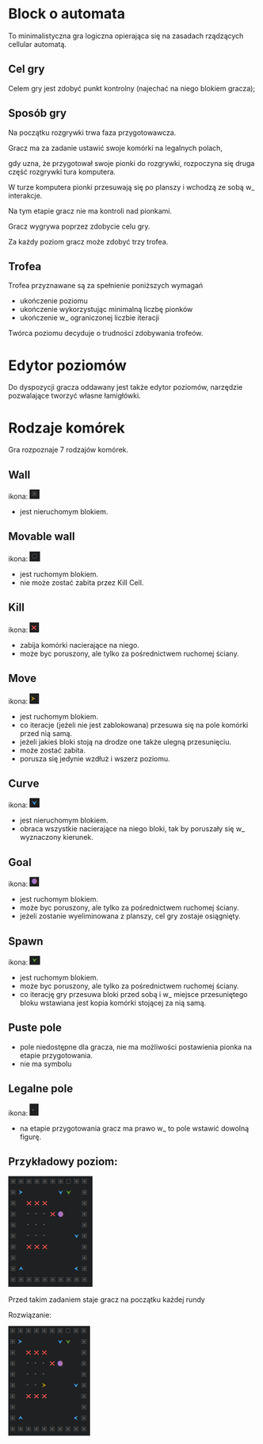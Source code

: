 # Block o automata 

To minimalistyczna gra logiczna 
opierająca się na zasadach rządzących cellular automatą.

## Cel gry
Celem gry jest zdobyć punkt kontrolny (najechać na niego blokiem gracza);

## Sposób gry 
Na początku rozgrywki trwa faza przygotowawcza.

Gracz ma za zadanie ustawić swoje komórki na legalnych polach,

gdy uzna, że przygotował swoje pionki do rozgrywki, rozpoczyna się druga część rozgrywki 
tura komputera. 

W turze komputera pionki przesuwają się po planszy i wchodzą ze sobą w_ interakcje. 

Na tym etapie gracz nie ma kontroli nad pionkami.

Gracz wygrywa poprzez zdobycie celu gry. 

Za każdy poziom gracz może zdobyć trzy trofea.

## Trofea
Trofea przyznawane są za spełnienie poniższych wymagań

- ukończenie poziomu 
- ukończenie wykorzystując minimalną liczbę pionków
- ukończenie w_ ograniczonej liczbie iteracji

Twórca poziomu decyduje o trudności zdobywania trofeów.

# Edytor poziomów

Do dyspozycji gracza oddawany jest także edytor poziomów,
narzędzie pozwalające tworzyć własne łamigłówki.

# Rodzaje komórek 

Gra rozpoznaje 7 rodzajów komórek.

## Wall 
ikona:
![wall.png](images/wall.png)

- jest nieruchomym blokiem.

## Movable wall

ikona:
![Mwall.png](images/movable_wall.png)

- jest ruchomym blokiem.
- nie może zostać zabita przez Kill Cell.

## Kill 
ikona:
![enemypng](images/enemy.png)

- zabija komórki nacierające na niego. 
- może byc poruszony, ale tylko za pośrednictwem ruchomej ściany. 

## Move 
ikona:
![Move.png](images/Move.png)

- jest ruchomym blokiem.
- co iteracje (jeżeli nie jest zablokowana) przesuwa się na pole komórki przed nią samą. 
- jeżeli jakieś bloki stoją na drodze one także ulegną przesunięciu. 
- może zostać zabita. 
- porusza się jedynie wzdłuż i wszerz poziomu. 

## Curve  
ikona:
![curve.png](images/turn.png)

- jest nieruchomym blokiem.
- obraca wszystkie nacierające na niego bloki, tak by poruszały się w_ wyznaczony kierunek.

## Goal
ikona:
![goal.png](images/goal.png)

- jest ruchomym blokiem.
- może byc poruszony, ale tylko za pośrednictwem ruchomej ściany. 
- jeżeli zostanie wyeliminowana z planszy, cel gry zostaje osiągnięty.

## Spawn
ikona:
![Clone.png](images/Clone.png)

- jest ruchomym blokiem.
- może byc poruszony, ale tylko za pośrednictwem ruchomej ściany.
- co iterację gry przesuwa bloki przed sobą i w_ miejsce przesuniętego bloku 
    wstawiana jest kopia komórki stojącej za nią samą. 

## Puste pole
- pole niedostępne dla gracza, nie ma możliwości postawienia pionka na etapie przygotowania.
- nie ma symbolu 

## Legalne pole 

ikona:
![legalspot.png](images/empty_space.png)

- na etapie przygotowania gracz ma prawo w_ to pole wstawić dowolną figurę. 

## Przykładowy poziom:

![level1.png](images/demo_level.png)

Przed takim zadaniem staje gracz na początku każdej rundy

Rozwiązanie:

![level1solved.png](images/solved.png)
